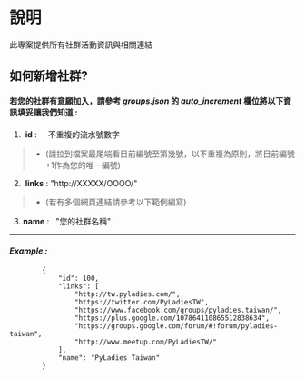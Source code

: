 # 說明

此專案提供所有社群活動資訊與相關連結

## 如何新增社群?
#### 若您的社群有意願加入，請參考 *groups.json* 的 *auto_increment* 欄位將以下資訊填妥讓我們知道 : 


1.  **id** :     不重複的流水號數字
> * (請拉到檔案最尾端看目前編號至第幾號，以不重複為原則，將目前編號+1作為您的唯一編號)
            
2.  **links** :  "http://XXXXX/OOOO/"
> * (若有多個網頁連結請參考以下範例編寫)
            
3.  **name** :   "您的社群名稱"

---
 #### *Example :*
 
```Jason
        {
            "id": 100,
            "links": [
                "http://tw.pyladies.com/",
                "https://twitter.com/PyLadiesTW",
                "https://www.facebook.com/groups/pyladies.taiwan/",
                "https://plus.google.com/107864110865512838634",
                "https://groups.google.com/forum/#!forum/pyladies-taiwan",
                "http://www.meetup.com/PyLadiesTW/"
            ],
            "name": "PyLadies Taiwan"
        }

```
